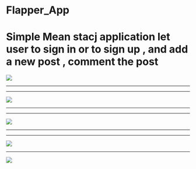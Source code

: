 # Flapper_App
<h1>Simple Mean stacj application let user to sign in or to sign up , and add a new post , comment the post </h1>
<img src="https://cloud.githubusercontent.com/assets/13053759/15843187/e742f060-2c57-11e6-91d7-66f63fff2a49.png">
<hr>
<hr>
<img src ="https://cloud.githubusercontent.com/assets/13053759/15843188/e85e096c-2c57-11e6-95d9-bac619235e7d.png">

<hr>
<hr>
<img src ="https://cloud.githubusercontent.com/assets/13053759/15843189/e9807afa-2c57-11e6-8fba-1066be93c84d.png">

<hr>
<hr>
<img src ="https://cloud.githubusercontent.com/assets/13053759/15843190/ea8d33fc-2c57-11e6-90d8-0d457971ba25.png">

<hr>
<img src="https://cloud.githubusercontent.com/assets/13053759/15843193/ebc96b8c-2c57-11e6-847d-613e2832e6d3.png">
